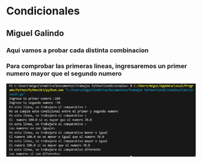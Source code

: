 # Condicionales
## Miguel Galindo

### Aqui vamos a probar cada distinta combinacion
### Para comprobar las primeras lineas, ingresaremos un primer numero mayor que el segundo numero
![alt text](image.png)